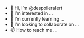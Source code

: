 - 👋 Hi, I’m @despoileralert
- 👀 I’m interested in ...
- 🌱 I’m currently learning ...
- 💞️ I’m looking to collaborate on ...
- 📫 How to reach me ...

<!---
despoileralert/despoileralert is a ✨ special ✨ repository because its `README.md` (this file) appears on your GitHub profile.
You can click the Preview link to take a look at your changes.
--->
